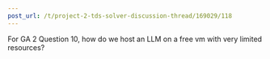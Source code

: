 ```yaml
---
post_url: /t/project-2-tds-solver-discussion-thread/169029/118
---
```

For GA 2 Question 10, how do we host an LLM on a free vm with very limited resources?
